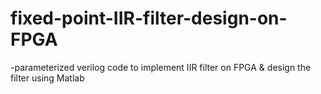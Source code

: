 # fixed-point-IIR-filter-design-on-FPGA
-parameterized verilog code to implement IIR filter on FPGA &amp; design the filter using Matlab
